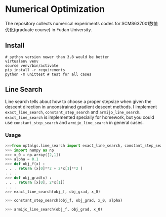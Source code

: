# Numerical Optimization

The repository collects numerical experiments codes for SCMS637001数值优化(graduate course) in Fudan University.

## Install

``` shell
# python version newer than 3.8 would be better
virtualenv venv
source venv/bin/activate
pip install -r requirements
python -m unittest # test for all cases
```

## Line Search

Line search tells about how to choose a proper stepsize when given the descent direction in unconstrained gradient
descent methods. I implement `exact_line_search`, `constant_step_search` and `armijo_line_search`. 
`exact_line_search` is implemented specially for homework, but you could use `constant_step_search`
and `armijo_line_search` in general cases.

### Usage

``` python
>>>from optalgs.line_search import exact_line_search, constant_step_search, armijo_line_search
>>> import numpy as np
>>> x_0 = np.array([2,1])
>>> alpha = 0.1
>>> def obj_f(x) :
. . . return (x[0]**2 + 2*x[1]**2 )
. . .
>>> def obj_grad(x) :
. . . return [x[0], 2*x[1]]
. . .
>>> exact_line_search(obj_f, obj_grad, x_0)

>>> constant_step_search(obj_f, obj_grad, x_0, alpha)

>>> armijo_line_search(obj_f, obj_grad, x_0)
```
